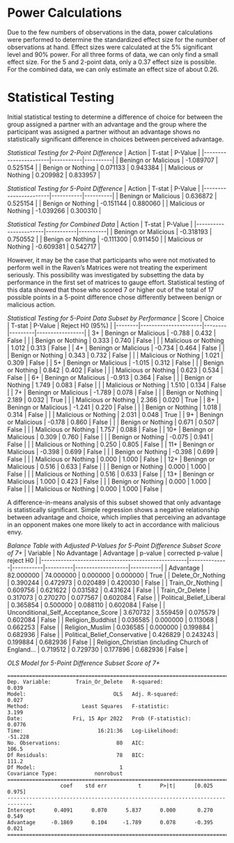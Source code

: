 # Power Calculations
Due to the few numbers of observations in the data, power calculations were performed to determine the standardized effect size for the number of observations at hand. Effect sizes were calculated at the 5% significant level and 90% power. For all three forms of data, we can only find a small effect size. 
For the 5 and 2-point data, only a 0.37 effect size is possible. For the combined data, we can only estimate an effect size of about 0.26.

# Statistical Testing
Initial statistical testing to determine a difference of choice for between the group assigned a partner with an advantage and the group where the participant was assigned a partner without an advantage shows no statistically significant difference in choices between perceived advantage.

*Statistical Testing for 2-Point Difference*
| Action                | T-stat    | P-Value  |
|-----------------------|-----------|----------|
| Beningn or Malicious  | -1.089707 | 0.525154 |
| Benign or Nothing     | 0.071133  | 0.943384 |
| Malicious or Nothing  | 0.209982  | 0.833957 |

*Statistical Testing for 5-Point Difference*
| Action                | T-stat    | P-Value  |
|-----------------------|-----------|----------|
| Beningn or Malicious  | 0.636872  | 0.525154 |
| Benign or Nothing     | -0.151144 | 0.880060 |
| Malicious or Nothing  | -1.039266 | 0.300310 |

*Statistical Testing for Combined Data*
| Action                | T-stat    | P-Value  |
|-----------------------|-----------|----------|
| Beningn or Malicious  | -0.318193 | 0.750552 |
| Benign or Nothing     | -0.111300 | 0.911450 |
| Malicious or Nothing  | -0.609381 | 0.542717 |

However, it may be the case that participants who were not motivated to perform well in the Raven’s Matrices were not treating the experiment seriously. 
This possibility was investigated by subsetting the data by performance in the first set of matrices to gauge effort. 
Statistical testing of this data showed that those who scored 7 or higher out of the total of 17 possible points in a 5-point difference chose differently between benign or malicious action.

*Statistical Testing for 5-Point Data Subset by Performance*
| Score  | Choice               | T-stat | P-Value | Reject H0 (95%) |
|--------|----------------------|--------|---------|-----------------|
| 3+     | Beningn or Malicious | -0.788 | 0.432   | False           |
|        | Benign or Nothing    | 0.333  | 0.740   | False           |
|        | Malicious or Nothing | 1.012  | 0.313   | False           |
| 4+     | Beningn or Malicious | -0.734 | 0.464   | False           |
|        | Benign or Nothing    | 0.343  | 0.732   | False           |
|        | Malicious or Nothing | 1.021  | 0.309   | False           |
| 5+     | Beningn or Malicious | -1.015 | 0.312   | False           |
|        | Benign or Nothing    | 0.842  | 0.402   | False           |
|        | Malicious or Nothing | 0.623  | 0.534   | False           |
| 6+     | Beningn or Malicious | -0.913 | 0.364   | False           |
|        | Benign or Nothing    | 1.749  | 0.083   | False           |
|        | Malicious or Nothing | 1.510  | 0.134   | False           |
| 7+     | Beningn or Malicious | -1.789 | 0.078   | False           |
|        | Benign or Nothing    | 2.189  | 0.032   | True            |
|        | Malicious or Nothing | 2.366  | 0.020   | True            |
| 8+     | Beningn or Malicious | -1.241 | 0.220   | False           |
|        | Benign or Nothing    | 1.018  | 0.314   | False           |
|        | Malicious or Nothing | 2.031  | 0.048   | True            |
| 9+     | Beningn or Malicious | -0.178 | 0.860   | False           |
|        | Benign or Nothing    | 0.671  | 0.507   | False           |
|        | Malicious or Nothing | 1.757  | 0.088   | False           |
| 10+    | Beningn or Malicious | 0.309  | 0.760   | False           |
|        | Benign or Nothing    | -0.075 | 0.941   | False           |
|        | Malicious or Nothing | 0.250  | 0.805   | False           |
| 11+    | Beningn or Malicious | -0.398 | 0.699   | False           |
|        | Benign or Nothing    | -0.398 | 0.699   | False           |
|        | Malicious or Nothing | 0.000  | 1.000   | False           |
| 12+    | Beningn or Malicious | 0.516  | 0.633   | False           |
|        | Benign or Nothing    | 0.000  | 1.000   | False           |
|        | Malicious or Nothing | 0.516  | 0.633   | False           |
| 13+    | Beningn or Malicious | 1.000  | 0.423   | False           |
|        | Benign or Nothing    | 0.000  | 1.000   | False           |
|        | Malicious or Nothing | 0.000  | 1.000   | False           |

A difference-in-means analysis of this subset showed that only advantage is statistically significant. 
Simple regression shows a negative relationship between advantage and choice, which implies that perceiving an advantage in an opponent makes one more likely to act in accordance with malicious envy.

*Balance Table with Adjusted P-Values for 5-Point Difference Subset Score of 7+*
| Variable                                           | No Advantage | Advantage | p-value  | corrected p-value | reject H0 |
|----------------------------------------------------|--------------|-----------|----------|-------------------|-----------|
| Advantage                                          | 82.000000    | 74.000000 | 0.000000 | 0.000000          | True      |
| Delete_Or_Nothing                                  | 0.390244     | 0.472973  | 0.020489 | 0.420030          | False     |
| Train_Or_Nothing                                   | 0.609756     | 0.621622  | 0.031582 | 0.431624          | False     |
| Train_Or_Delete                                    | 0.317073     | 0.270270  | 0.077567 | 0.602084          | False     |
| Political_Belief_Liberal                           | 0.365854     | 0.500000  | 0.088110 | 0.602084          | False     |
| Unconditional_Self_Acceptance_Score                | 3.670732     | 3.559459  | 0.075579 | 0.602084          | False     |
| Religion_Buddhist                                  | 0.036585     | 0.000000  | 0.113068 | 0.662253          | False     |
| Religion_Muslim                                    | 0.036585     | 0.000000  | 0.199884 | 0.682936          | False     |
| Political_Belief_Conservative                      | 0.426829     | 0.243243  | 0.199884 | 0.682936          | False     |
| Religion_Christian (including Church of England... | 0.719512     | 0.729730  | 0.177896 | 0.682936          | False     |

*OLS Model for 5-Point Difference Subset Score of 7+*
```text
==============================================================================
Dep. Variable:        Train_Or_Delete   R-squared:                       0.039
Model:                            OLS   Adj. R-squared:                  0.027
Method:                 Least Squares   F-statistic:                     3.199
Date:                Fri, 15 Apr 2022   Prob (F-statistic):             0.0776
Time:                        16:21:36   Log-Likelihood:                -51.228
No. Observations:                  80   AIC:                             106.5
Df Residuals:                      78   BIC:                             111.2
Df Model:                           1                                         
Covariance Type:            nonrobust                                         
==============================================================================
                 coef    std err          t      P>|t|      [0.025      0.975]
------------------------------------------------------------------------------
Intercept      0.4091      0.070      5.837      0.000       0.270       0.549
Advantage     -0.1869      0.104     -1.789      0.078      -0.395       0.021
==============================================================================
```






